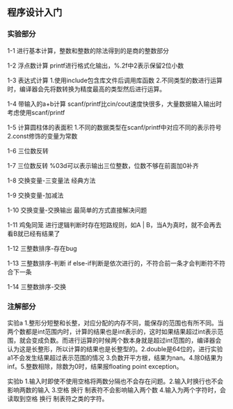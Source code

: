 ## 程序设计入门
### 实验部分
1-1 进行基本计算，整数和整数的除法得到的是商的整数部分

1-2 浮点数计算 printf进行格式化输出，%.2f中2表示保留2位小数

1-3 表达式计算 1.使用include包含库文件后调用库函数 2.不同类型的数进行运算时，编译器会先将数转换为精度最高的类型然后进行运算。

1-4 带输入的a+b计算 scanf/printf比cin/cout速度快很多，大量数据输入输出时考虑使用scanf/printf

1-5 计算圆柱体的表面积 1.不同的数据类型在scanf/printf中对应不同的表示符号 2.const修饰的变量为常数

1-6 三位数反转 

1-7 三位数反转 %03d可以表示输出三位整数，位数不够在前面加0补齐

1-8 交换变量-三变量法 经典方法

1-9 交换变量-加减法

1-10 交换变量-交换输出 最简单的方式直接解决问题

1-11 鸡兔同笼 进行逻辑判断时存在短路规则，如A | B，当A为真时，就不会再去看B就已经有结果了

1-12 三整数排序-存在bug

1-13 三整数排序-判断 if else-if判断是依次进行的，不符合前一条才会判断符不符合下一条

1-14 三整数排序-交换

### 注解部分
实验a 1.整形分短整和长整，对应分配的内存不同，能保存的范围也有所不同。当两个数都是int范围内时，计算的结果也是int表示的，这时如果结果超过int表示范围，就会变成负数。而进行运算的时候两个数本身就是超过int范围的，编译器会认为这是长整形，所以计算的结果也是长整型的。2.double是64位的，进行实验a1不会发生结果超过表示范围的情况 3.负数开平方根，结果为nan。4.除0结果为inf。5.整数相除，除数为0时，结果报floating point exception。

实验b 1.输入时即使不使用空格将两数分隔也不会存在问题。2.输入时换行也不会影响两数的输入 3.空格 换行 制表符不会影响输入两个数 4.输入为两个字符时，会读取到空格 换行 制表符之类的字符。